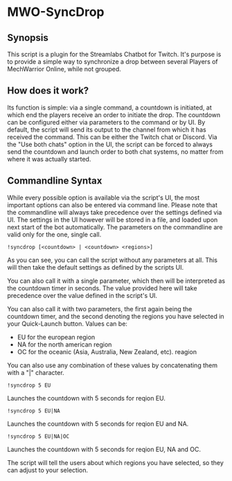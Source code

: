 # MWO-SyncDrop
## Synopsis
This script is a plugin for the Streamlabs Chatbot for Twitch.
It's purpose is to provide a simple way to synchronize a drop between 
several Players of MechWarrior Online, while not grouped.

## How does it work?
Its function is simple: via a single command, a countdown is initiated, 
at which end the players receive an order to initiate the drop.
The countdown can be configured either via parameters to the command or by UI.
By default, the script will send its output to the channel from which it has 
received the command. This can be either the Twitch chat or Discord.
Via the "Use both chats" option in the UI, the script can be forced to always send
the countdown and launch order to both chat systems, no matter from where it was 
actually started.

## Commandline Syntax
While every possible option is available via the script's UI, the most important 
options can also be entered via command line. Please note that the commandline will
always take precedence over the settings defined via UI. The settings in the UI
however will be stored in a file, and loaded upon next start of the bot automatically.
The parameters on the commandline are valid only for the one, single call.

```
!syncdrop [<countdown> | <countdown> <regions>]
``` 

As you can see, you can call the script without any parameters at all. This will
then take the default settings as defined by the scripts UI.

You can also call it with a single parameter, which then will be interpreted as the 
countdown timer in seconds. The value provided here will take precedence over the 
value defined in the script's UI.

You can also call it with two parameters, the first again being the countdown timer,
and the second denoting the regions you have selected in your Quick-Launch button.
Values can be:

* EU for the european region
* NA for the north american region
* OC for the oceanic (Asia, Australia, New Zealand, etc). reagion

You can also use any combination of these values by concatenating them with a "|" character.

```
!syncdrop 5 EU
```
Launches the countdown with 5 seconds for reqion EU.
```
!syncdrop 5 EU|NA
```
Launches the countdown with 5 seconds for reqion EU and NA.
```
!syncdrop 5 EU|NA|OC
```
Launches the countdown with 5 seconds for reqion EU, NA and OC.

The script will tell the users about which regions you have 
selected, so they can adjust to your selection.